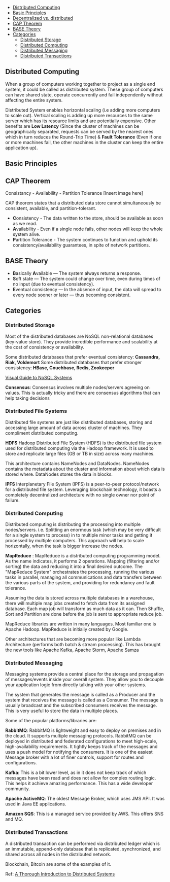 - [Distributed Computing](#distributed-computing)
- [Basic Principles](#basic-principles)
- [Decentralized vs. distributed](#decentralized-vs-distributed)
- [CAP Theorem](#cap-theorem)
- [BASE Theory](#base-theory)
- [Categories](#categories)
  - [Distributed Storage](#distributed-storage)
  - [Distributed Computing](#distributed-computing-1)
  - [Distributed Messaging](#distributed-messaging)
  - [Distributed Transactions](#distributed-transactions)

## Distributed Computing
When a group of computers working together to project as a single end system, it could be called as distributed system. These group of computers can have shared state, operate concurrently and fail independently without affecting the entire system. 

Distributed System enables horizontal scaling (i.e adding more computers to scale out). Vertical scaling is adding up more resources to the same server which has its resource limits and are potentially expensive. Other benefits are **Low Latency** (Since the cluster of machines can be geographically separated, requests can be served by the nearest ones which in turn reduces the Round-Trip Time) & **Fault Tolerance** (Even if one or more machines fail, the other machines in the cluster can keep the entire application up).



## Basic Principles


## CAP Theorem
Consistancy - Availability - Partition Tolerance
[Insert image here]

CAP theorem states that a distributed data store cannot simultaneously be consistent, available, and partition-tolerant.

-  **C**onsistency - The data written to the store, should be available as soon as we read.
-  **A**vailability - Even if a single node fails, other nodes will keep the whole system alive.
-  **P**artition Tolerance - The system continues to function and uphold its consistency/availability guarantees, in spite of network partitions.

## BASE Theory
- **B**asically **A**vailable — The system always returns a response.
- **S**oft state — The system could change over time, even during times of no input (due to eventual consistency).
- **E**ventual consistency — In the absence of input, the data will spread to every node sooner or later — thus becoming consistent.

## Categories

### Distributed Storage

Most of the distributed databases are NoSQL non-relational databases (key-value store). They provide incredible performance and scalability at the cost of consistency or availability.

Some distributed databases that prefer eventual consistency: **Cassandra, Riak, Voldemort**
Some distributed databases that prefer stronger consistency: **HBase, Couchbase, Redis, Zookeeper**

[Visual Guide to NoSQL Systems](https://blog.nahurst.com/visual-guide-to-nosql-systems)

**Consensus**:
Consensus involves multiple nodes/servers agreeing on values. This is actually tricky and there are consensus algorithms that can help taking decisions

### Distributed File Systems
Distributed file systems are just like distributed databases, storing and accessing large amount of data across cluster of machines. They compliment distributed computing.

**HDFS**
Hadoop Distributed File System (HDFS) is the distributed file system used for distributed computing via the Hadoop framework. It is used to store and replicate large files (GB or TB in size) across many machines.

This architecture contains NameNodes and DataNodes. NameNodes contains the metadata about the cluster and information about which data is stored where. DataNodes stores the data in blocks.

**IPFS**
Interplanetary File System (IPFS) is a peer-to-peer protocol/network for a distributed file system. Leveraging blockchain technology, it boasts a completely decentralized architecture with no single owner nor point of failure.

### Distributed Computing
Distributed computing is distributing the processing into multiple nodes/servers. i.e. Splitting an enormous task (which may be very difficult for a single system to process) in to multiple minor tasks and getting it processed by multiple computers. This approach will help to scale horizontally, when the task is bigger increase the nodes.

**MapReduce** :
MapReduce is a distributed computing programming model. As the name indicates, it performs 2 operations. Mapping (filtering and/or sorting) the data and reducing it into a final desired outcome. The "MapReduce System" orchestrates the processing, running the various tasks in parallel, managing all communications and data transfers between the various parts of the system, and providing for redundancy and fault tolerance.

Assuming the data is stored across multiple databases in a warehouse, there will multiple map jobs created to fetch data from its assigned database. Each map job will transform as much data as it can. Then Shuffle, Sort and Partition are done before the job is sent to appropriate reduce job.

MapReduce libraries are written in many languages. Most familiar one is Apache Hadoop. MapReduce is initially created by Google.

Other architectures that are becoming more popular like Lambda Architecture (performs both batch & stream processing). This has brought the new tools like Apache Kafka, Apache Storm, Apache Samza

### Distributed Messaging
Messaging systems provide a central place for the storage and propagation of messages/events inside your overall system. They allow you to decouple your application logic from directly talking with your other systems.

The system that generates the message is called as a Producer and the system that receives the message is called as a Consumer. The message is usually broadcast and the subscribed consumers receives the message. This is very useful to store the data in multiple places. 

Some of the popular platforms/libraries are:

**RabbitMQ**:
RabbitMQ is lightweight and easy to deploy on premises and in the cloud. It supports multiple messaging protocols. RabbitMQ can be deployed in distributed and federated configurations to meet high-scale, high-availability requirements. It tightly keeps track of the messages and uses a push model for notifying the consumers. It is one of the easiest Message broker with a lot of finer controls, support for routes and configurations.

**Kafka**:
This is a bit lower level, as in it does not keep track of which messages have been read and does not allow for complex routing logic. This helps it achieve amazing performance. This has a wide developer community.

**Apache ActiveMQ**:
The oldest Message Broker, which uses JMS API. It was used in Java EE applications.

**Amazon SQS**:
This is a managed service provided by AWS. This offers SNS and MQ.

### Distributed Transactions
A distributed transaction can be performed via distributed ledger which is an immutable, append-only database that is replicated, synchronized, and shared across all nodes in the distributed network.

Blockchain, Bitcoin are some of the examples of it.


Ref: [A Thorough Introduction to Distributed Systems](https://medium.com/better-programming/a-thorough-introduction-to-distributed-systems-3b91562c9b3c)